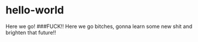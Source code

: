 # hello-world
Here we go!
###FUCK!! Here we go bitches, gonna learn some new shit and brighten that future!!
